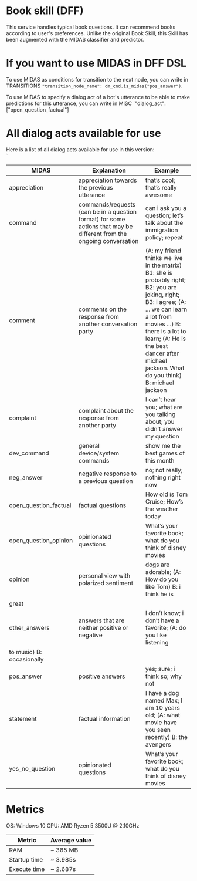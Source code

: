 # Book skill (DFF)
This service handles typical book questions.
It can recommend books according to user's preferences.
Unlike the original Book Skill, this Skill has been augmented with the MIDAS classifier and predictor.

# If you want to use MIDAS in DFF DSL

To use MIDAS as conditions for transition to the next node, you can write in TRANSITIONS `"transition_node_name": dm_cnd.is_midas("pos_answer")`.

To use MIDAS to specify a dialog act of a bot's utterance to be able to make predictions for this utterance, you can write in MISC `"dialog_act": ["open_question_factual"]

# All dialog acts available for use
Here is a list of all dialog acts available for use in this version: <br>`

| MIDAS | Explanation | Example |
| --- | --- | --- |
| appreciation | appreciation towards the previous utterance | that’s cool; that’s really awesome |
| command | commands/requests (can be in a question format) for some actions that may be different from the ongoing conversation | can i ask you a question; let’s talk about the immigration policy; repeat |
| comment | comments on the response from another conversation party | (A: my friend thinks we live in the matrix) B1: she is probably right; B2: you are joking, right; B3: i agree; (A: ... we can learn a lot from movies ...) B: there is a lot to learn; (A: He is the best dancer after michael jackson. What do you think) B: michael jackson |
| complaint | complaint about the response from another party | I can’t hear you; what are you talking about; you didn’t answer my question |
| dev_command | general device/system commands | show me the best games of this month |
| neg_answer | negative response to a previous question | no; not really; nothing right now |
| open_question_factual | factual questions | How old is Tom Cruise; How’s the weather today |
| open_question_opinion | opinionated questions | What’s your favorite book; what do you think of disney movies |
| opinion | personal view with polarized sentiment | dogs are adorable; (A: How do you like Tom) B: i think he is
great |
| other_answers | answers that are neither positive or negative | I don’t know; i don’t have a favorite; (A: do you like listening
to music) B: occasionally |
| pos_answer | positive answers | yes; sure; i think so; why not |
| statement | factual information | I have a dog named Max; I am 10 years old; (A: what movie have you seen recently) B: the avengers |
| yes_no_question | opinionated questions | What’s your favorite book; what do you think of disney movies |


# Metrics

OS: Windows 10
CPU: AMD Ryzen 5 3500U @ 2.10GHz

| Metric       | Average value |
| ------------ | ------------- |
| RAM          | ~ 385 MB      |
| Startup time | ~  3.985s     |
| Execute time | ~  2.687s     |
